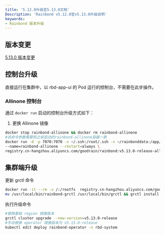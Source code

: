 ```yaml
---
title: '5.12.0升级至5.13.0文档'
Description: 'Rainbond v5.12.0至v5.13.0升级说明'
keywords:
- Rainbond 版本升级
---
```


## 版本变更

[5.13.0 版本变更](/community/change/5.13.0)

## 控制台升级

直接运行在集群中，以 rbd-app-ui 的 Pod 运行的控制台，不需要在此步操作。

### Allinone 控制台

通过 `docker run` 启动的控制台升级方式如下：

1. 更换 Allinone 镜像

```bash
docker stop rainbond-allinone && docker rm rainbond-allinone
#该命令参数需要和之前启动的rainbond-allinone容器一致
docker run -d -p 7070:7070 -v ~/.ssh:/root/.ssh -v ~/rainbonddata:/app/data \
--name=rainbond-allinone --restart=always \
registry.cn-hangzhou.aliyuncs.com/goodrain/rainbond:v5.13.0-release-allinone
```

## 集群端升级

更新 grctl 命令

```bash
docker run -it --rm -v /:/rootfs  registry.cn-hangzhou.aliyuncs.com/goodrain/rbd-grctl:v5.13.0-release copy
mv /usr/local/bin/rainbond-grctl /usr/local/bin/grctl && grctl install
```

执行升级命令

```bash
#替换基础 region 镜像版本
grctl cluster upgrade --new-version=v5.13.0-release
#手动替换 operator 镜像版本为 v5.13.0-release
kubectl edit deploy rainbond-operator -n rbd-system
```
